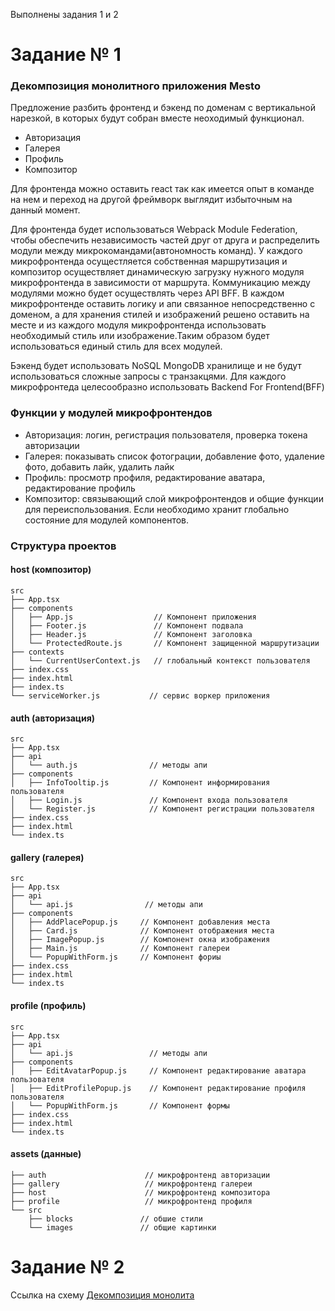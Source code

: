 Выполнены задания 1 и 2

# Задание № 1

### Декомпозиция монолитного приложения Mesto

Предложение разбить фронтенд и бэкенд по доменам с вертикальной нарезкой, в которых будут собран вместе неоходимый функционал.
  
  * Авторизация
  * Галерея
  * Профиль
  * Композитор
  
Для фронтенда можно оставить react так как имеется опыт в команде на нем и переход на другой фреймворк выглядит избыточным на данный момент. 

Для фронтенда будет использоваться Webpack Module Federation, чтобы обеспечить независимость частей друг от друга и распределить модули между микрокомандами(автономность команд). У каждого микрофронтенда осущестляется собственная маршрутизация и композитор осуществляет динамическую загрузку нужного модуля микрофронтенда в зависимости от маршрута. Коммуникацию между модулями можно будет осуществлять через API BFF.
В каждом микрофронтенде оставить логику и апи связанное непосредственно с доменом, а для хранения стилей и изображений решено оставить на месте и из каждого модуля микрофронтенда использовать необходимый стиль или изображение.Таким образом будет использоваться единый стиль для всех модулей.

Бэкенд будет использовать NoSQL MongoDB хранилище и не будут использоваться сложные запросы с транзакцями.
Для каждого микрофронтеда целесообразно использовать Backend For Frontend(BFF)


### Функции у модулей микрофронтендов

  * Авторизация: логин, регистрация пользователя, проверка токена авторизации
  * Галерея: показывать список фотограции, добавление фото, удаление фото, добавить лайк, удалить лайк
  * Профиль: просмотр профиля, редактирование аватара, редактирование профиль
  * Композитор: связывающий слой микрофронтендов и общие функции для переиспользования. Если необходимо хранит глобально состояние для модулей компонентов.

  
### Структура проектов

#### host (композитор)
```
src
├── App.tsx
├── components
│   ├── App.js                  // Компонент приложения
│   ├── Footer.js               // Компонент подвала
│   ├── Header.js               // Компонент заголовка
│   └── ProtectedRoute.js       // Компонент защищенной маршрутизации
├── contexts
│   └── CurrentUserContext.js   // глобальный контекст пользователя
├── index.css
├── index.html
├── index.ts
└── serviceWorker.js           // сервис воркер приложения
```


#### auth (авторизация)

```
src
├── App.tsx
├── api
│   └── auth.js                // методы апи
├── components
│   ├── InfoTooltip.js         // Компонент информирования пользователя
│   ├── Login.js               // Компонент входа пользователя
│   └── Register.js            // Компонент регистрации пользователя
├── index.css
├── index.html
└── index.ts
```

#### gallery (галерея)

```
src
├── App.tsx
├── api
│   └── api.js                // методы апи
├── components
│   ├── AddPlacePopup.js     // Компонент добавления места
│   ├── Card.js              // Компонент отображения места
│   ├── ImagePopup.js        // Компонент окна изображения
│   ├── Main.js              // Компонент галереи
│   └── PopupWithForm.js     // Компонент фориы
├── index.css
├── index.html
└── index.ts
```

#### profile (профиль)


```
src
├── App.tsx
├── api
│   └── api.js                 // методы апи
├── components
│   ├── EditAvatarPopup.js     // Компонент редактирование аватара пользователя
│   ├── EditProfilePopup.js    // Компонент редактирование профиля пользователя
│   └── PopupWithForm.js       // Компонент формы
├── index.css
├── index.html
└── index.ts
```


#### assets (данные)
```
├── auth                      // микрофронтенд авторизации
├── gallery                   // микрофронтенд галереи
├── host                      // микрофронтенд композитора
├── profile                   // микрофронтенд профиля
└── src
    ├── blocks               // обшие стили
    └── images               // общие картинки
```







# Задание № 2

Ссылка на схему [Декомпозиция монолита](https://drive.google.com/file/d/1TZbHz_SZuSA1o7cu06tRfmPZRb73ikNp/view?usp=sharing)